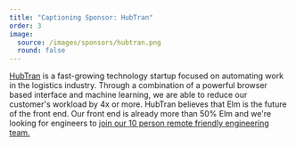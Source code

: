 ```yaml
---
title: "Captioning Sponsor: HubTran"
order: 3
image:
  source: /images/sponsors/hubtran.png
  round: false
---
```


[HubTran](https://engineering.hubtran.com) is a fast-growing technology startup focused on automating work in the logistics industry. Through a combination of a powerful browser based interface and machine learning, we are able to reduce our customer's workload by 4x or more. HubTran believes that Elm is the future of the front end. Our front end is already more than 50% Elm and we're looking for engineers to [join our 10 person remote friendly engineering team.](mailto:engineering_jobs@hubtran.com)
